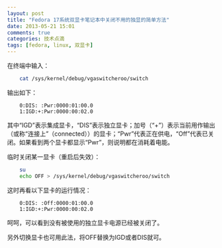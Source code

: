 ```yaml
---
layout: post
title: "Fedora 17系统双显卡笔记本中关闭不用的独显的简单方法"
date: 2013-05-21 15:01
comments: true
categories: 技术点滴
tags: [fedora, linux, 双显卡]
---
```


在终端中输入：
``` sh
    cat /sys/kernel/debug/vgaswitcheroo/switch
```
输出如下：
```
    0:DIS: :Pwr:0000:01:00.0
    1:IGD:+:Pwr:0000:00:02.0
```
其中“IGD”表示集成显卡，“DIS”表示独立显卡；加号（“+”）表示当前用作输出（或称“连接上”（connected））的显卡；“Pwr”代表正在供电，“Off”代表已关闭。如果看到两个显卡都显示“Pwr”，则说明都在消耗着电能。
<!-- more -->
临时关闭某一显卡（重启后失效）：
``` sh
    su
    echo OFF > /sys/kernel/debug/vgaswitcheroo/switch
```
这时再看以下显卡的运行情况：
```
    0:DIS: :Off:0000:01:00.0
    1:IGD:+:Pwr:0000:00:02.0
```
呵呵，可以看到没有被使用的独立显卡电源已经被关闭了。

另外切换显卡也可用此法，将OFF替换为IGD或者DIS就可。
